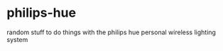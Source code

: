 philips-hue
===========

random stuff to do things with the philips hue personal wireless lighting system
